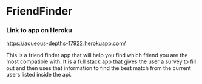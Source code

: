 # FriendFinder

### Link to app on Heroku
https://aqueous-depths-17922.herokuapp.com/

This is a friend finder app that will help you find which friend you are the most compatible with. It is a full stack app that gives the user a survey to fill out and then uses that information to find the best match from the current users listed inside the api.


